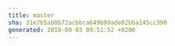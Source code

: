 ```yaml
---
title: master
sha: 31e7b5ab0b72acbbca649b99ade82bba145cc390
generated: 2018-09-03 09:51:52 +0200
---
```

